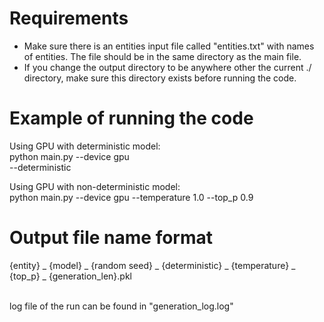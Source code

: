 # Requirements
- Make sure there is an entities input file called "entities.txt" with names of entities. The file should be in the same directory as the main file. 
- If you change the output directory to be anywhere other the current ./ directory, make sure this directory exists before running the code.  

# Example of running the code
Using GPU with deterministic model: <br>
python main.py --device gpu <br> --deterministic

Using GPU with non-deterministic model: <br>
python main.py --device gpu --temperature 1.0 --top_p 0.9 <br>

# Output file name format
{entity} _ {model} _ {random seed} _ {deterministic} _ {temperature} _ {top_p} _ {generation_len}.pkl

<br>
log file of the run can be found in "generation_log.log"
